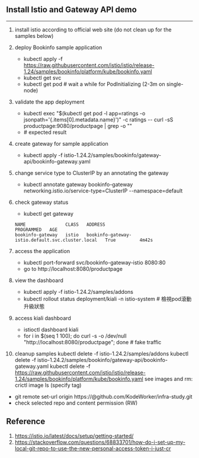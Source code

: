 ## Install Istio and Gateway API demo
---

1. install istio according to official web site (do not clean up for the samples below)

2. deploy Bookinfo sample application
    - kubectl apply -f https://raw.githubusercontent.com/istio/istio/release-1.24/samples/bookinfo/platform/kube/bookinfo.yaml
    - kubectl get svc
    - kubectl get pod # wait a while for PodInitializing (2-3m on single-node)

3. validate the app deployment
    - kubectl exec "$(kubectl get pod -l app=ratings -o jsonpath='{.items[0].metadata.name}')" -c ratings -- curl -sS productpage:9080/productpage | grep -o "<title>.*</title>"
    - <title>Simple Bookstore App</title> # expected result

4. create gateway for sample application
    - kubectl apply -f istio-1.24.2/samples/bookinfo/gateway-api/bookinfo-gateway.yaml

5. change service type to ClusterIP by an annotating the gateway
    - kubectl annotate gateway bookinfo-gateway networking.istio.io/service-type=ClusterIP --namespace=default

6. check gateway status
    - kubectl get gateway

    ```
    NAME               CLASS   ADDRESS                                            PROGRAMMED   AGE
    bookinfo-gateway   istio   bookinfo-gateway-istio.default.svc.cluster.local   True         4m42s
    ```

7. access the application
    - kubectl port-forward svc/bookinfo-gateway-istio 8080:80
    - go to http://localhost:8080/productpage

8. view the dashboard
    - kubectl apply -f istio-1.24.2/samples/addons
    - kubectl rollout status deployment/kiali -n istio-system # 檢視pod滾動升級狀態

9. access kiali dashboard
    - istioctl dashboard kiali
    - for i in $(seq 1 100); do curl -s -o /dev/null "http://localhost:8080/productpage"; done # fake traffic

10. cleanup samples
    kubectl delete -f istio-1.24.2/samples/addons
    kubectl delete -f istio-1.24.2/samples/bookinfo/gateway-api/bookinfo-gateway.yaml
    kubectl delete -f https://raw.githubusercontent.com/istio/istio/release-1.24/samples/bookinfo/platform/kube/bookinfo.yaml
    see images and rm: crictl image ls (specify tag)


- git remote set-url origin https://<my-personal-token>@github.com/KodeWorker/infra-study.git
- check selected repo and content permission (RW)

## Reference
1. https://istio.io/latest/docs/setup/getting-started/
2. https://stackoverflow.com/questions/68833701/how-do-i-set-up-my-local-git-repo-to-use-the-new-personal-access-token-i-just-cr
